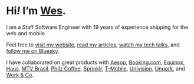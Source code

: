 <h1>
  Hi<em>!</em> I’m
  <a
    href="https://wes.dev/images/Wes.jpg"
    target="_blank"
    >Wes</a
  >.
</h1>

<p>
  I am a Staff Software Engineer with 19 years of experience shipping for the web and mobile.
</p>

<p>
  Feel free to
  <a
    href="https://wes.dev/"
    rel="noopener"
    target="_blank"
    >visit my website</a
  >,
  <a
    href="https://dev.to/wes"
    rel="noopener"
    target="_blank"
    >read my articles</a
  >,
  <a
    href="https://www.youtube.com/watch?v=WVvwWsVjm-Y&list=PLqJ3kgVkiKjmrTwaRqawcZxKIOPtDtlNG"
    target="_blank"
    rel="noopener"
    >watch my tech talks</a
  >,
  and
  <a
    href="https://bsky.app/profile/wes.dev"
    target="_blank"
    rel="me noopener"
    >follow me on Bluesky</a
  >.
</p>

<p>
  I have collaborated on great products with
  <a
    href="https://www.aesop.com/us/"
    rel="noopener"
    target="_blank"
    >Aesop</a
  >,
  <a
    href="https://www.booking.com/"
    rel="noopener"
    target="_blank"
    >Booking.com</a
  >,
  <a
    href="https://www.equinox.com/"
    rel="noopener"
    target="_blank"
    >Equinox</a
  >,
  <a
    href="https://www.haus.com/"
    rel="noopener"
    target="_blank"
    >Haus</a
  >,
  <a
    href="http://www.mtv.com.br/"
    rel="noopener"
    target="_blank"
    >MTV Brasil</a
  >,
  <a
    href="https://www.philzcoffee.com/app"
    rel="noopener"
    target="_blank"
    >Philz Coffee</a
  >,
  <a
    href="https://www.sprinklr.com"
    rel="noopener"
    target="_blank"
    >Sprinklr</a
  >,
  <a
    href="https://www.t-mobile.com/"
    rel="noopener"
    target="_blank"
    >T-Mobile</a
  >,
  <a
    href="https://www.univision.com/"
    rel="noopener"
    target="_blank"
    >Univision</a
  >,
  <a
    href="https://www.unqork.com/"
    rel="noopener"
    target="_blank"
    >Unqork</a
  >,
  and
  <a
    href="https://work.co/"
    rel="noopener"
    target="_blank"
    >Work &amp; Co</a
  >.
</p>
